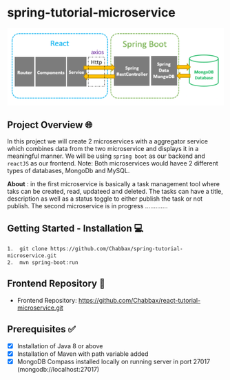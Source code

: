 # spring-tutorial-microservice
![architecture](architecture.png)

## Project Overview :globe_with_meridians:	
In this project we will create 2 microservices with a aggregator service which combines data from the two microservice and displays it in a meaningful manner. We will be using `spring boot` as our backend and `reactJS` as our frontend. Note: Both microservices would havee 2 different types of databases, MongoDb and MySQL.

**About** : in the first microservice is basically a task management tool where taks can be created, read, updateed and deleted. The tasks can have a title, description as well as a status toggle to either publish the task or not publish. The second microservice is in progress .............

## Getting Started - Installation :computer:

```
1.  git clone https://github.com/Chabbax/spring-tutorial-microservice.git
2.  mvn spring-boot:run
```

## Frontend Repository :house_with_garden:
- Frontend Repository: https://github.com/Chabbax/react-tutorial-microservice.git

## Prerequisites :white_check_mark:
- [x] Installation of Java 8 or above
- [x] Installation of Maven with path variable added
- [x] MongoDB Compass installed locally on running server in port 27017 (mongodb://localhost:27017)
